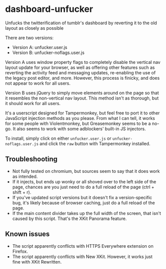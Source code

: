 # dashboard-unfucker
Unfucks the twitterification of tumblr's dashboard by reverting it to the old layout as closely as possible

There are two versions:
- Version A: unfucker.user.js
- Version B: unfucker-noflags.user.js

Version A uses window property flags to completely disable the vertical nav layout update for your browser, as well as offering other features such as 
reverting the activity feed and messaging updates, re-enabling the use of the legacy post editor, and more. However, this process is finicky, and does not appear to work for all users.

Version B uses jQuery to simply move elements around on the page so that it resembles the non-vertical nav layout. This method isn't as thorough, but it should work for all users.

It's a userscript designed for Tampermonkey, but feel free to port it to other JavaScript injection methods as you please. From what I can tell, it works 
for some people with Violentmonkey, but Greasemonkey seems to be a no-go. It also seems to work with some adblockers' built-in JS injectors.

To install, simply click on either `unfucker.user.js` or `unfucker-noflags.user.js` and click the `raw` button with Tampermonkey installed.

## Troubleshooting
- Not fully tested on chromium, but sources seem to say that it does work as intended.
- If it injects, but ends up wonky or all shoved over to the left side of the page, chances are you just need to do a full reload of the page (ctrl + shift + r).
- If you've updated script versions but it doesn't fix a version-specific bug, it's likely because of browser caching, just do a full reload of the page.
- If the main content divider takes up the full width of the screen, that isn't caused by this script. That's the XKit Panorama feature.

## Known issues
- The script apparently conflicts with HTTPS Everywhere extension on Firefox.
- The script apparently conflicts with New XKit. However, it works just fine with XKit Rewritten.
